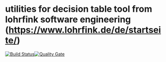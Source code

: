 # utilities for decision table tool from lohrfink software engineering (https://www.lohrfink.de/de/startseite/)

[![Build Status](https://travis-ci.org/uniqueck/lfet.svg?branch=develop)](https://travis-ci.org/uniqueck/lfet)[![Quality Gate](https://sonarcloud.io/api/badges/gate?key=org.ckr.lfet:LFETParent)](https://sonarcloud.io/dashboard?id=org.ckr.lfet%3ALFETParent)

